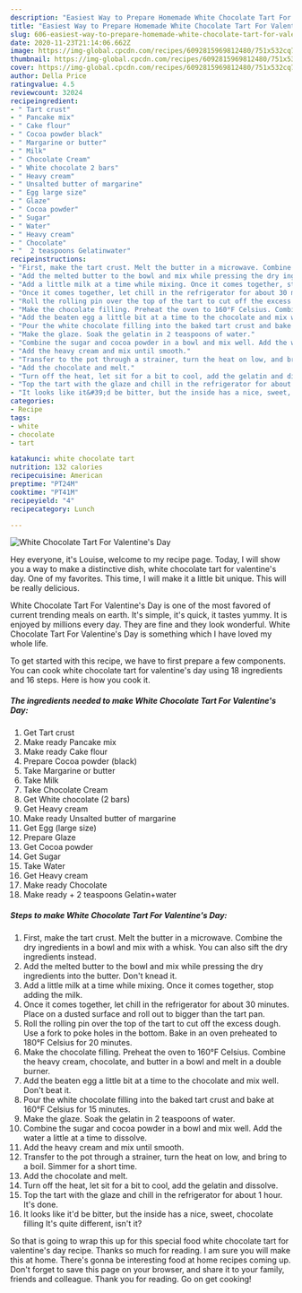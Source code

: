 ```yaml
---
description: "Easiest Way to Prepare Homemade White Chocolate Tart For Valentine&amp;#39;s Day"
title: "Easiest Way to Prepare Homemade White Chocolate Tart For Valentine&amp;#39;s Day"
slug: 606-easiest-way-to-prepare-homemade-white-chocolate-tart-for-valentine-and-39-s-day
date: 2020-11-23T21:14:06.662Z
image: https://img-global.cpcdn.com/recipes/6092815969812480/751x532cq70/white-chocolate-tart-for-valentines-day-recipe-main-photo.jpg
thumbnail: https://img-global.cpcdn.com/recipes/6092815969812480/751x532cq70/white-chocolate-tart-for-valentines-day-recipe-main-photo.jpg
cover: https://img-global.cpcdn.com/recipes/6092815969812480/751x532cq70/white-chocolate-tart-for-valentines-day-recipe-main-photo.jpg
author: Della Price
ratingvalue: 4.5
reviewcount: 32024
recipeingredient:
- " Tart crust"
- " Pancake mix"
- " Cake flour"
- " Cocoa powder black"
- " Margarine or butter"
- " Milk"
- " Chocolate Cream"
- " White chocolate 2 bars"
- " Heavy cream"
- " Unsalted butter of margarine"
- " Egg large size"
- " Glaze"
- " Cocoa powder"
- " Sugar"
- " Water"
- " Heavy cream"
- " Chocolate"
- "  2 teaspoons Gelatinwater"
recipeinstructions:
- "First, make the tart crust. Melt the butter in a microwave. Combine the dry ingredients in a bowl and mix with a whisk. You can also sift the dry ingredients instead."
- "Add the melted butter to the bowl and mix while pressing the dry ingredients into the butter. Don&#39;t knead it."
- "Add a little milk at a time while mixing. Once it comes together, stop adding the milk."
- "Once it comes together, let chill in the refrigerator for about 30 minutes. Place on a dusted surface and roll out to bigger than the tart pan."
- "Roll the rolling pin over the top of the tart to cut off the excess dough. Use a fork to poke holes in the bottom. Bake in an oven preheated to 180°F Celsius for 20 minutes."
- "Make the chocolate filling. Preheat the oven to 160°F Celsius. Combine the heavy cream, chocolate, and butter in a bowl and melt in a double burner."
- "Add the beaten egg a little bit at a time to the chocolate and mix well. Don&#39;t beat it."
- "Pour the white chocolate filling into the baked tart crust and bake at 160°F Celsius for 15 minutes."
- "Make the glaze. Soak the gelatin in 2 teaspoons of water."
- "Combine the sugar and cocoa powder in a bowl and mix well. Add the water a little at a time to dissolve."
- "Add the heavy cream and mix until smooth."
- "Transfer to the pot through a strainer, turn the heat on low, and bring to a boil. Simmer for a short time."
- "Add the chocolate and melt."
- "Turn off the heat, let sit for a bit to cool, add the gelatin and dissolve."
- "Top the tart with the glaze and chill in the refrigerator for about 1 hour. It&#39;s done."
- "It looks like it&#39;d be bitter, but the inside has a nice, sweet, chocolate filling It&#39;s quite different, isn&#39;t it?"
categories:
- Recipe
tags:
- white
- chocolate
- tart

katakunci: white chocolate tart 
nutrition: 132 calories
recipecuisine: American
preptime: "PT24M"
cooktime: "PT41M"
recipeyield: "4"
recipecategory: Lunch

---
```



![White Chocolate Tart For Valentine&#39;s Day](https://img-global.cpcdn.com/recipes/6092815969812480/751x532cq70/white-chocolate-tart-for-valentines-day-recipe-main-photo.jpg)

Hey everyone, it's Louise, welcome to my recipe page. Today, I will show you a way to make a distinctive dish, white chocolate tart for valentine&#39;s day. One of my favorites. This time, I will make it a little bit unique. This will be really delicious.



White Chocolate Tart For Valentine&#39;s Day is one of the most favored of current trending meals on earth. It's simple, it's quick, it tastes yummy. It is enjoyed by millions every day. They are fine and they look wonderful. White Chocolate Tart For Valentine&#39;s Day is something which I have loved my whole life.


To get started with this recipe, we have to first prepare a few components. You can cook white chocolate tart for valentine&#39;s day using 18 ingredients and 16 steps. Here is how you cook it.

<!--inarticleads1-->

##### The ingredients needed to make White Chocolate Tart For Valentine&#39;s Day:

1. Get  Tart crust
1. Make ready  Pancake mix
1. Make ready  Cake flour
1. Prepare  Cocoa powder (black)
1. Take  Margarine or butter
1. Take  Milk
1. Take  Chocolate Cream
1. Get  White chocolate (2 bars)
1. Get  Heavy cream
1. Make ready  Unsalted butter of margarine
1. Get  Egg (large size)
1. Prepare  Glaze
1. Get  Cocoa powder
1. Get  Sugar
1. Take  Water
1. Get  Heavy cream
1. Make ready  Chocolate
1. Make ready  + 2 teaspoons Gelatin+water




<!--inarticleads2-->

##### Steps to make White Chocolate Tart For Valentine&#39;s Day:

1. First, make the tart crust. Melt the butter in a microwave. Combine the dry ingredients in a bowl and mix with a whisk. You can also sift the dry ingredients instead.
1. Add the melted butter to the bowl and mix while pressing the dry ingredients into the butter. Don&#39;t knead it.
1. Add a little milk at a time while mixing. Once it comes together, stop adding the milk.
1. Once it comes together, let chill in the refrigerator for about 30 minutes. Place on a dusted surface and roll out to bigger than the tart pan.
1. Roll the rolling pin over the top of the tart to cut off the excess dough. Use a fork to poke holes in the bottom. Bake in an oven preheated to 180°F Celsius for 20 minutes.
1. Make the chocolate filling. Preheat the oven to 160°F Celsius. Combine the heavy cream, chocolate, and butter in a bowl and melt in a double burner.
1. Add the beaten egg a little bit at a time to the chocolate and mix well. Don&#39;t beat it.
1. Pour the white chocolate filling into the baked tart crust and bake at 160°F Celsius for 15 minutes.
1. Make the glaze. Soak the gelatin in 2 teaspoons of water.
1. Combine the sugar and cocoa powder in a bowl and mix well. Add the water a little at a time to dissolve.
1. Add the heavy cream and mix until smooth.
1. Transfer to the pot through a strainer, turn the heat on low, and bring to a boil. Simmer for a short time.
1. Add the chocolate and melt.
1. Turn off the heat, let sit for a bit to cool, add the gelatin and dissolve.
1. Top the tart with the glaze and chill in the refrigerator for about 1 hour. It&#39;s done.
1. It looks like it&#39;d be bitter, but the inside has a nice, sweet, chocolate filling It&#39;s quite different, isn&#39;t it?




So that is going to wrap this up for this special food white chocolate tart for valentine&#39;s day recipe. Thanks so much for reading. I am sure you will make this at home. There's gonna be interesting food at home recipes coming up. Don't forget to save this page on your browser, and share it to your family, friends and colleague. Thank you for reading. Go on get cooking!
